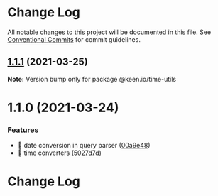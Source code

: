 # Change Log

All notable changes to this project will be documented in this file.
See [Conventional Commits](https://conventionalcommits.org) for commit guidelines.

## [1.1.1](https://github.com/keen/keen/compare/@keen.io/time-utils@1.1.0...@keen.io/time-utils@1.1.1) (2021-03-25)

**Note:** Version bump only for package @keen.io/time-utils





# 1.1.0 (2021-03-24)


### Features

* 🎸 date conversion in query parser ([00a9e48](https://github.com/keen/keen/commit/00a9e4814a5bc2b3ccad8035e2df27bc1f2a9fb3))
* 🎸 time converters ([5027d7d](https://github.com/keen/keen/commit/5027d7df25fb351719e0d102c50e0dc1bdca4cee))





# Change Log
